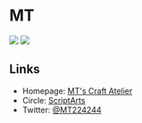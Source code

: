 # MT

[![](https://github-readme-stats.vercel.app/api/top-langs/?username=MT224244&layout=compact)](https://github.com/anuraghazra/github-readme-stats)
[![](https://github-profile-trophy.vercel.app/?username=MT224244)](https://github.com/ryo-ma/github-profile-trophy)

## Links

- Homepage: [MT's Craft Atelier](https://mt224244.com)
- Circle: [ScriptArts](https://www.scriptarts.jp)
- Twitter: [@MT224244](https://twitter.com/MT224244)
